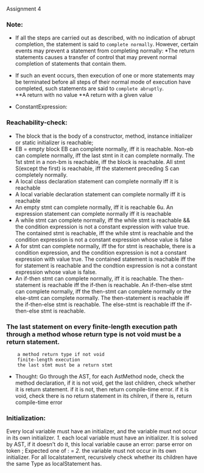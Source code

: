 Assignment 4 
### Note:
* If all the steps are carried out as described, with no indication of abrupt completion, the statement is said to `complete normally`. However, certain events may prevent a statement from completing normally: 
		*The return statements causes a transfer of control that may prevent normal completion of statements that contain them.
* If such an event occurs, then execution of one or more statements may be terminated before all steps of their normal mode of execution have completed, such statements are said to `complete abruptly`.	
		**A return with no value
        **A return with a given value

* ConstantExpression: 



### Reachability-check:
* The block that is the body of a constructor, method, instance initializer or static initializer is reachable; 
* EB = empty block
		EB can complete normally, iff it is reachable.
		Non-eb can complete normally, iff the last stmt in it can complete normally.
		The 1st stmt in a non-bm is reachable, iff the block is reachable.
		All stmt S(except the first) is reachable, iff the statement preceding S can completely normally.
* A local class declaration statement can complete normally iff it is reachable
* A local variable declaration statement can complete normally iff it is reachable
* An empty stmt can complete normally, iff it is reachable
6u. An expression statement can complete normally iff it is reachable
* A while stmt can complete normally, iff the while stmt is reachable && the condition expression is not a constant expression with value true.
   The contained stmt is reachable, iff the while stmt is reachable and the condition expression is not a constant expression whose value is false
* A for stmt can complete normally, iff the for stmt is reachable, there is a condition expression, and the condition expression is not a constant expression with value true.
   The contained statement is reachable iff the for statement is reachable and the condtion expression is not a constant expression whose value is false.
* An if-then stmt can complete normally, iff it is reachable. The then-statement is reachable iff the if-then is reachable.
  An if-then-else stmt can complete normally, iff the then-stmt can complete normally or the else-stmt can complete normally. The then-statement is reachable iff the if-then-else stmt is reachable. The else-stmt is reachable iff the if-then-else stmt is reachable.

### The last statement on every finite-length execution path through a method whose return type is not void must be a return statement. 
		a method return type if not void
		finite-length execution
		the last stmt must be a return stmt
 * Thought: Go through the AST, for each AstMethod node, check the method declaration, 
                                                   if it is not void, get the last children, check whether it is return statement. if it is not, then return compile-time error.
                                                   if it is void, check there is no return statement in its chilren, if there is, return compile-time error
 

### Initialization:
Every local variable must have an initializer, and the variable must not occur in its own initializer.
    *1.* each local variable must have an initializer. It is solved by AST, if it doesn't do it, this local variable cause an error: parse error on token ; Expected one of : =
    *2.* the variable must not occur in its own initializer. For all localstatement, recursively check whether its children have the same Type as localStatement has.














